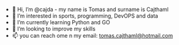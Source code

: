 - 👋 Hi, I’m @cajda - my name is Tomas and surname is Cajthaml
- 👀 I’m interested in sports, programming, DevOPS and data
- 🌱 I’m currently learning Python and GO
- 💞️ I’m looking to improve my skills
- 📫 you can reach ome n my email: tomas.cajthaml@hotmail.com

<!---
cajda/cajda is a ✨ special ✨ repository because its `README.md` (this file) appears on your GitHub profile.
You can click the Preview link to take a look at your changes.
--->
